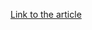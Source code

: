 [Link to the article](https://proofpoint.com/us/blog/threat-insight/commodity-net-packers-use-embedded-images-hide-payloads)
